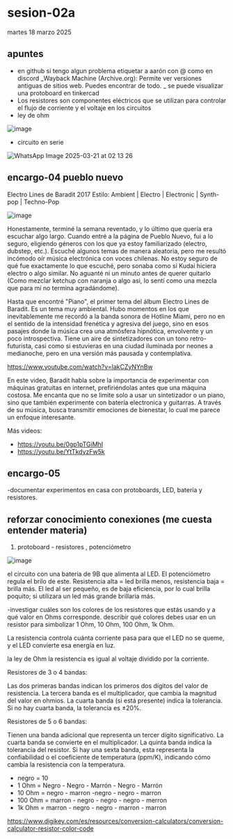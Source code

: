 # sesion-02a

martes 18 marzo 2025

## apuntes

- en github si tengo algun problema etiquetar a aarón con @ como en discord
_Wayback Machine (Archive.org):  Permite ver versiones antiguas de sitios web. Puedes encontrar de todo.
_  se puede visualizar una protoboard en tinkercad
- Los resistores son componentes eléctricos que se utilizan para controlar el flujo de corriente y el voltaje en los circuitos
- ley de ohm

![image](https://github.com/user-attachments/assets/8d0331b6-bffe-4c7e-bc44-42c81b1a7110)

- circuito en serie

![WhatsApp Image 2025-03-21 at 02 13 26](https://github.com/user-attachments/assets/3aed38bf-a17a-4de0-8029-2a79520af86e)

## encargo-04 pueblo nuevo

Electro Lines de Baradit
2017
Estilo: Ambient | Electro | Electronic | Synth-pop | Techno-Pop

![image](https://github.com/user-attachments/assets/42c0a133-3527-487e-85ba-d08aa40f32a2)

Honestamente, terminé la semana reventado, y lo último que quería era escuchar algo largo. Cuando entré a la página de Pueblo Nuevo, fui a lo seguro, eligiendo géneros con los que ya estoy familiarizado (electro, dubstep, etc.). Escuché algunos temas de manera aleatoria, pero me resultó incómodo oír música electrónica con voces chilenas. No estoy seguro de qué fue exactamente lo que escuché, pero sonaba como si Kudai hiciera electro o algo similar. No aguanté ni un minuto antes de querer quitarlo (Como mezclar ketchup con naranja o algo asi, lo sentí como una mezcla que para mí no termina agradándome).

Hasta que encontré "Piano", el primer tema del álbum Electro Lines de Baradit. Es un tema muy ambiental. Hubo momentos en los que inevitablemente me recordó a la banda sonora de Hotline Miami, pero no en el sentido de la intensidad frenética y agresiva del juego, sino en esos pasajes donde la música crea una atmósfera hipnótica, envolvente y un poco introspectiva. Tiene un aire de sintetizadores con un tono retro-futurista, casi como si estuvieras en una ciudad iluminada por neones a medianoche, pero en una versión más pausada y contemplativa.

<https://www.youtube.com/watch?v=lakCZyNYnBw>

En este video, Baradit habla sobre la importancia de experimentar con máquinas gratuitas en internet, prefiriéndolas antes que una máquina costosa. Me encanta que no se limite solo a usar un sintetizador o un piano, sino que también experimente con batería electronica y guitarras. A través de su música, busca transmitir emociones de bienestar, lo cual me parece un enfoque interesante.

Más videos:

- <https://youtu.be/0gp1pTGiMhI>
- <https://youtu.be/YtTkdyzFw5k>

## encargo-05

-documentar experimentos en casa con protoboards, LED, batería y resistores.

## reforzar conocimiento conexiones (me cuesta entender materia)

1. protoboard - resistores , potenciómetro

![image](https://github.com/user-attachments/assets/dc4ff12a-086e-44fc-a14b-741e1c90e322)

el circuito con una bateria de 9B que alimenta al LED. El potenciómetro regula el brilo de este. Resistencia alta = led brilla menos, resistencia baja = brilla más. El led al ser pequeño, es de baja eficiencia, por lo cual brilla poquito; si utilizara un led más grande brillaria más.

-investigar cuáles son los colores de los resistores que estás usando y a qué valor en Ohms corresponde. describir qué colores debes usar en un resistor para simbolizar 1 Ohm, 10 Ohm, 100 Ohm, 1k Ohm.

La resistencia controla cuánta corriente pasa para que el LED no se queme, y el LED convierte esa energía en luz.

la ley de Ohm la resistencia es igual al voltaje dividido por la corriente.

Resistores de 3 o 4 bandas:

Las dos primeras bandas indican los primeros dos dígitos del valor de resistencia. La tercera banda es el multiplicador, que cambia la magnitud del valor en ohmios. La cuarta banda (si está presente) indica la tolerancia. Si no hay cuarta banda, la tolerancia es ±20%.

Resistores de 5 o 6 bandas:

Tienen una banda adicional que representa un tercer dígito significativo. La cuarta banda se convierte en el multiplicador. La quinta banda indica la tolerancia del resistor. Si hay una sexta banda, esta representa la confiabilidad o el coeficiente de temperatura (ppm/K), indicando cómo cambia la resistencia con la temperatura.

- negro = 10
- 1 Ohm =  Negro - Negro - Marrón - Negro - Marrón
- 10 Ohm = negro - marron -negro - negro - marron
- 100 Ohm =  marron - negro - negro - negro - merron
- 1k Ohm = marron - negro - negro - marron - marron

<https://www.digikey.com/es/resources/conversion-calculators/conversion-calculator-resistor-color-code>
